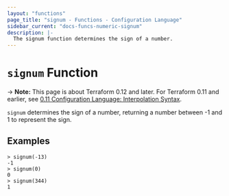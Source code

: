 ```yaml
---
layout: "functions"
page_title: "signum - Functions - Configuration Language"
sidebar_current: "docs-funcs-numeric-signum"
description: |-
  The signum function determines the sign of a number.
---
```


# `signum` Function

-> **Note:** This page is about Terraform 0.12 and later. For Terraform 0.11 and
earlier, see
[0.11 Configuration Language: Interpolation Syntax](../../configuration-0-11/interpolation.html).

`signum` determines the sign of a number, returning a number between -1 and
1 to represent the sign.

## Examples

```
> signum(-13)
-1
> signum(0)
0
> signum(344)
1
```
